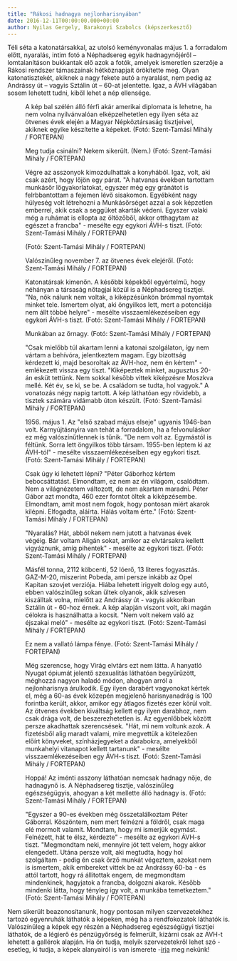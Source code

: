 ```yaml
---
title: "Rákosi hadnagya nejlonharisnyában"
date: 2016-12-11T00:00:00.000+00:00
author: Nyilas Gergely, Barakonyi Szabolcs (képszerkesztő)
---
```


Téli séta a katonatársakkal, az utolsó keményvonalas május 1. a forradalom előtt, nyaralás, intim fotó a Néphadsereg egyik hadnagynőjéről – lomtalanításon bukkantak elő azok a fotók, amelyek ismeretlen szerzője a Rákosi rendszer támaszainak hétköznapjait örökítette meg. Olyan katonatisztekét, akiknek a nagy fekete autó a nyaralást, nem pedig az Andrássy út – vagyis Sztálin út – 60-at jelentette. Igaz, a ÁVH világában sosem lehetett tudni, kiből lehet a nép ellensége.

<figure>
<img src="/images/14096716_d6d7a86769cf5d860be8510b27066e93_wm.jpg" alt="" />
<figcaption>A kép bal szélén álló férfi akár amerikai diplomata is lehetne, ha nem volna nyilvánvalóan elképzelhetetlen egy ilyen séta az ötvenes évek elején a Magyar Népköztársaság tisztjeivel, akiknek egyike készítette a képeket. (Fotó: Szent-Tamási Mihály / FORTEPAN)</figcaption>
</figure>

<figure>
<img src="/images/14096708_7e6743b19584c1ed6a1d8671dc47272d_wm.jpg" alt="" />
<figcaption>Meg tudja csinálni? Nekem sikerült. (Nem.) (Fotó: Szent-Tamási Mihály / FORTEPAN)</figcaption>
</figure>

<figure>
<img src="/images/14096722_1fb906e844eea30a33c1c1ead2c19543_wm.jpg" alt="" />
<figcaption>Végre az asszonyok kimozdulhattak a konyhából. Igaz, volt, aki csak azért, hogy lőjön egy párat. "A hatvanas években tartottam munkásőr lőgyakorlatokat, egyszer még egy gránátot is felrbbantottam a fejemen lévő sisakomon. Egyébként nagy hülyeség volt létrehozni a Munkásőrséget azzal a sok képzetlen emberrel, akik csak a seggüket akarták védeni. Egyszer valaki még a ruhámat is ellopta az öltözőből, akkor otthagytam az egészet a francba" - mesélte egy egykori ÁVH-s tiszt. (Fotó: Szent-Tamási Mihály / FORTEPAN)</figcaption>
</figure>

<figure>
<img src="/images/14096724_84d801a29f098bb4821968c6fc2dcab5_wm.jpg" alt="" />
<figcaption>(Fotó: Szent-Tamási Mihály / FORTEPAN)</figcaption>
</figure>

<figure>
<img src="/images/14096706_225ba2ac11b1e34edc9bdecaab037464_wm.jpg" alt="" />
<figcaption>Valószínűleg november 7. az ötvenes évek elejéről. (Fotó: Szent-Tamási Mihály / FORTEPAN)</figcaption>
</figure>

<figure>
<img src="/images/14096710_77b504f4e04636f181d37dfb1855c85f_wm.jpg" alt="" />
<figcaption>Katonatársak kimenőn. A későbbi képekből egyértelmű, hogy néhányan a társaság nőtagjai közül is a Néphadsereg tisztjei. "Na, nők nálunk nem voltak, a kiképzésünkön brómmal nyomtak minket tele. Ismertem olyat, aki öngyilkos lett, mert a potenciája nem állt többé helyre" - mesélte visszaemlékezéseiben egy egykori ÁVH-s tiszt. (Fotó: Szent-Tamási Mihály / FORTEPAN)</figcaption>
</figure>

<figure>
<img src="/images/14096704_dd7eee26284465eeaadb4dfb087350ee_wm.jpg" alt="" />
<figcaption>Munkában az őrnagy. (Fotó: Szent-Tamási Mihály / FORTEPAN)</figcaption>
</figure>

<figure>
<img src="/images/14096702_54628946c3613e80cb3736562d780da6_wm.jpg" alt="" />
<figcaption>"Csak mielőbb túl akartam lenni a katonai szolgálaton, így nem vártam a behívóra, jelentkeztem magam. Egy bizottság kérdezett ki, majd besoroltak az ÁVH-hoz, nem én kértem" - emlékezett vissza egy tiszt. "Kiképeztek minket, augusztus 20-án esküt tettünk. Nem sokkal később vittek kiképzésre Moszkva mellé. Két év, se ki, se be. A családom se tudta, hol vagyok." A vonatozás négy napig tartott. A kép láthatóan egy rövidebb, a tisztek számára vidámabb úton készült. (Fotó: Szent-Tamási Mihály / FORTEPAN)</figcaption>
</figure>

<figure>
<img src="/images/14096700_bb1e07cf7ac4661c9aeeeecc693ae7a2_wm.jpg" alt="" />
<figcaption>1956. május 1. Az "első szabad május elseje" ugyanis 1946-ban volt. Karnyújtásnyira van tehát a forradalom, ha a felvonuláskor ez még valószínűtlennek is tűnik. "De nem volt az. Egymástól is féltünk. Sorra lett öngyilkos több társam. 1955-ben léptem ki az ÁVH-tól" - mesélte visszaemlékezéseiben egy egykori tiszt. (Fotó: Szent-Tamási Mihály / FORTEPAN)</figcaption>
</figure>

<figure>
<img src="/images/14096678_13c6a18a8200cae9215ba3aac2b9b876_wm.jpg" alt="" />
<figcaption>Csak úgy ki lehetett lépni? "Péter Gáborhoz kértem bebocsáttatást. Elmondtam, ez nem az én világom, csalódtam. Nem a világnézetem változott, de nem akartam maradni. Péter Gábor azt mondta, 460 ezer forntot öltek a kiképzésembe. Elmondtam, amit most nem fogok, hogy pontosan miért akarok kilépni. Elfogadta, aláírta. Hálás voltam érte." (Fotó: Szent-Tamási Mihály / FORTEPAN)</figcaption>
</figure>

<figure>
<img src="/images/14096698_d46dbb9aa611803649baf5c6105fc8fd_wm.jpg" alt="" />
<figcaption>"Nyaralás? Hát, abból nekem nem jutott a hatvanas évek végéig. Bár voltam Aligán sokat, amikor az elvtársakra kellett vigyáznunk, amíg pihentek" - mesélte az egykori tiszt. (Fotó: Szent-Tamási Mihály / FORTEPAN)</figcaption>
</figure>

<figure>
<img src="/images/14096684_1edf7c039068808911eba1461ab58045_wm.jpg" alt="" />
<figcaption>Másfél tonna, 2112 köbcenti, 52 lóerő, 13 literes fogyasztás. GAZ-M-20, miszerint Pobeda, ami persze inkább az Opel Kapitan szovjet verziója. Hiába lehetett irigyelt dolog egy autó, ebben valószínűleg sokan ültek olyanok, akik szívesen kiszálltak volna, mielőtt az Andrássy út - vagyis akkoriban Sztálin út - 60-hoz érnek. A kép alapján viszont volt, aki magán célokra is használhatta a kocsit. "Nem volt nekem való az éjszakai meló" - mesélte az egykori tiszt. (Fotó: Szent-Tamási Mihály / FORTEPAN)</figcaption>
</figure>

<figure>
<img src="/images/14096718_3b0729ee56a0bc8c112ad1d3b46b9a9e_wm.jpg" alt="" />
<figcaption>Ez nem a vallató lámpa fénye. (Fotó: Szent-Tamási Mihály / FORTEPAN)</figcaption>
</figure>

<figure>
<img src="/images/14096712_620a216f5817ba72c45c8a67b4f9050a_wm.jpg" alt="" />
<figcaption>Még szerencse, hogy Virág elvtárs ezt nem látta. A hanyatló Nyugat ópiumát jelentő szexualitás láthatóan begyűrűzött, méghozzá nagyon haladó módon, ahogyan arról a nejlonharisnya árulkodik. Egy ilyen darabért vagyonokat kértek el, még a 60-as évek közepén megjelenő harisnyanadrág is 100 forintba került, akkor, amikor egy átlagos fizetés ezer körül volt. Az ötvenes években kiváltság kellett egy ilyen darabhoz, nem csak drága volt, de beszerezhetetlen is. Az egyenlőbbek között persze akadhattak szerencsések. "Hát, mi nem voltunk azok. A fizetésből alig maradt valami, mire megvettük a kötelezően előírt könyveket, színházjegyeket a darabokra, amelyekből munkahelyi vitanapot kellett tartanunk" - mesélte visszaemlékezéseiben egy ÁVH-s tiszt. (Fotó: Szent-Tamási Mihály / FORTEPAN)</figcaption>
</figure>

<figure>
<img src="/images/14096676_5480f8cf682c9c949632de4846686088_wm.jpg" alt="" />
<figcaption>Hoppá! Az iménti asszony láthatóan nemcsak hadnagy nője, de hadnagynő is. A Néphadsereg tisztje, valószínűleg egészségügyis, ahogyan a két mellette álló hadnagy is. (Fotó: Szent-Tamási Mihály / FORTEPAN)</figcaption>
</figure>

<figure>
<img src="/images/14096680_519628846eb22aec0debe29289969de3_wm.jpg" alt="" />
<figcaption>"Egyszer a 90-es években még összetalálkoztam Péter Gáborral. Köszöntem, nem mert felnézni a földről, csak maga elé mormolt valamit. Mondtam, hogy mi ismerjük egymást. Felnézett, hát te élsz, kérdezte" - mesélte az egykori ÁVH-s tiszt. "Megmondtam neki, mennyire jót tett velem, hogy akkor elengedett. Utána persze volt, aki megtudta, hogy hol szolgáltam - pedig én csak őrző munkát végeztem, azokat nem is ismertem, akik embereket vittek be az Andrássy 60-ba - és attól tartott, hogy rá állítottak engem, de megmondtam mindenkinek, hagyjatok a francba, dolgozni akarok. Később mindenki látta, hogy tényleg így volt, a munkába temetkeztem." (Fotó: Szent-Tamási Mihály / FORTEPAN)</figcaption>
</figure>

Nem sikerült beazonosítanunk, hogy pontosan milyen szervezetekhez tartozó egyenruhák láthatók a képeken, még ha a rendfokozatok láthatók is. Valószínűleg a képek egy részén a Néphadsereg egészségügyi tisztjei láthatók, de a légierő és pénzügyőrség is felmerült, kizárni csak az AVH-t lehetett a gallérok alapján. Ha ön tudja, melyik szervezetekről lehet szó - esetleg, ki tudja, a képek alanyairól is van ismerete -[írja](mailto:fortepan@gmail.com) meg nekünk!
